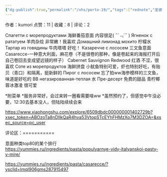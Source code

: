 ```yaml
---
{"dg-publish":true,"permalink":"/xhs/porto-19/","tags":["rednote","圣彼得堡"]}
---
```


作者：kumori
点赞：11   |   收藏：8   |   评论：2

Спагетти с морепродуктами 海鲜番茄意面 内容很足( ﻿˶﻿´﹃`˵﻿ )
Ягненок с рататуем 羊肉杂烩 非常嫩！我喜欢
Домашний лимонад мохито 柠檬水
Тартар из говядины 牛肉塔塔 好吃！
Казаречче с лососем 三文鱼意面
Casarecce-一种意大利面，麻花卷（不是很卷的那种，像是卷起来的海报打开后自己卷回去变成望远镜的样子）
Cabernet Sauvignon Redwood 红酒 不涩，很喜欢
Соте из морепродуктов 海鲜拼盘 小鱿鱼特别可爱，虾也特别好吃，有贻贝（青口）和隔离，挺新鲜的
Пирог с лососем 忘了拍ww海参模样的三文鱼，味道是好吃的
BB негазированная-теплая 水
Пре-десерт 免费的甜品 青柠椰蓉冰激凌 很可爱
	
*附菜单
*服务非常好，会过来转一圈看需要啥ww
*虽然预约了，但感觉中午没必要，12:30去基本没人，但陆陆续续会来

https://www.xiaohongshu.com/explore/6509dbdc000000001402729b?xsec_token=ABOzoTa8nDllkQaR4hva53VtopSTcEYhFHMzXo7M3DZOA=&xsec_source=pc_user

评论区：===========

意面种类top80的某个排行 https://yummies.ru/ingredients/pasta/populyarnye-vidy-italyanskoi-pasty-v-mire/

https://yummies.ru/ingredients/pasta/casarecce/?ysclid=lmql906gms287915497
